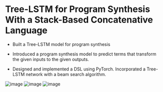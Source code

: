 # Tree-LSTM for Program Synthesis With a Stack-Based Concatenative Language
- Built a Tree-LSTM model for program synthesis 

- Introduced a program synthesis model to predict terms that transform the given inputs to the given outputs.

- Designed and implemented a DSL using PyTorch. Incorporated a Tree-LSTM network with a beam search algorithm.

![image](https://user-images.githubusercontent.com/44131581/172909209-60f72d35-fc1e-4ca4-9603-654f9341b09e.png)
![image](https://user-images.githubusercontent.com/44131581/172909454-7490ff40-55b8-4443-973b-db88e7460b4c.png)
![image](https://user-images.githubusercontent.com/44131581/172909288-9936bf03-9ed1-477a-8c43-3b5d79014116.png)
